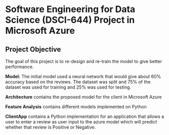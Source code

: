 # **Software Engineering for Data Science (DSCI-644) Project in Microsoft Azure**

## **Project Objective** 
The goal of this project is to re-design and re-train the model to give better performance.

**Model:** The initial model used a neural network that would give about 60% accuracy based on the reviews. The dataset was split and 75% of the dataset was used for training and 25% was used for testing. 

**Architecture** contains the proposed model for the client in Microsoft Azure

**Feature Analysis** contains different models implemented on Python

**ClientApp** contains a Python implementation for an application that allows a user to enter a review as user input to the azure model which will predict whether that review is Positive or Negative.

